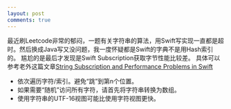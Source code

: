 ```yaml
---
layout: post
comments: true
---
```


最近刷Leetcode非常的郁闷，一题有关字符串的算法，用Swift写实现一直都是超时。然后换成Java写又没问题，我一度怀疑都是Swift的字典不是用Hash索引的。
尴尬的是最后才发现是Swift Subscription获取字节性能比较差。
具体可以参考老外这篇文章[String Subscription and Performance Problems in Swift](https://programmer.help/blogs/string-subscription-and-performance-problems-in-swift.html)
* 依次遍历字符/索引。避免“跳”到第n个位置。
* 如果需要“随机”访问所有字符，请首先将字符串转换为数组。
* 使用字符串的UTF-16视图可能比使用字符视图更快。